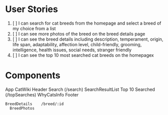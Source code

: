 # User Stories

1. [ ] I can search for cat breeds from the homepage and select a breed of my choice from a list
2. [ ] I can see more photos of the breed on the breed details page
3. [ ] I can see the breed details including description, temperament, origin, life span, adaptability, affection level, child-friendly, grooming, intelligence, health issues, social needs, stranger friendly
4. [ ] I can see the top 10 most searched cat breeds on the homepagex

Components 
==========
App
  CatWiki
    Header
    Search (/search)
      SearchResultList
      Top 10 Searched (/topSearches)
    WhyCatsInfo
    Footer

    BreedDetails    /breed/:id
      BreedPhotos
